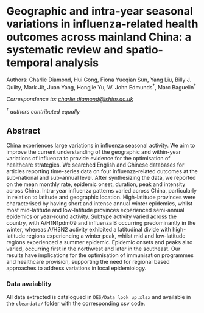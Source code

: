 
# Geographic and intra-year seasonal variations in influenza-related health outcomes across mainland China: a systematic review and spatio-temporal analysis

Authors: Charlie Diamond, Hui Gong, Fiona Yueqian Sun, Yang Liu, Billy J. Quilty, Mark Jit, Juan Yang, Hongjie Yu, W. John Edmunds<sup>†</sup>, Marc Baguelin<sup>†</sup>

  
  *Correspondence to: charlie.diamond@lshtm.ac.uk* 
  
  *<sup>†</sup> authors contributed equally*

## Abstract  

China experiences large variations in influenza seasonal activity. We aim to improve the current understanding of the geographic and within-year variations of influenza to provide evidence for the optimisation of healthcare strategies. We searched English and Chinese databases for articles reporting time-series data on four influenza-related outcomes at the sub-national and sub-annual level. After synthesizing the data, we reported on the mean monthly rate, epidemic onset, duration, peak and intensity across China. Intra-year influenza patterns varied across China, particularly in relation to latitude and geographic location. High-latitude provinces were characterised by having short and intense annual winter epidemics, whilst most mid-latitude and low-latitude provinces experienced semi-annual epidemics or year-round activity. Subtype activity varied across the country, with A/H1N1pdm09 and influenza B occurring predominantly in the winter, whereas A/H3N2 activity exhibited a latitudinal divide with high-latitude regions experiencing a winter peak, whilst mid and low-latitude regions experienced a summer epidemic. Epidemic onsets and peaks also varied, occurring first in the northwest and later in the southeast. Our results have implications for the optimisation of immunisation programmes and healthcare provision, supporting the need for regional based approaches to address variations in local epidemiology. 


### Data avaiablity

All data extracted is catalogued in `DES/Data_look_up.xlsx` and available in the `cleandata/` folder with the corresponding csv code.

